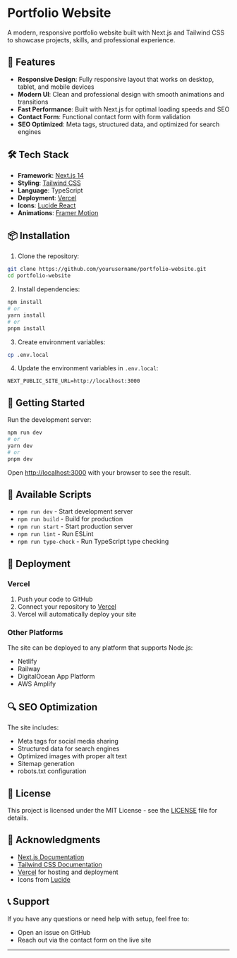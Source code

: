 # Portfolio Website

A modern, responsive portfolio website built with Next.js and Tailwind CSS to showcase projects, skills, and professional experience.

## 🚀 Features

- **Responsive Design**: Fully responsive layout that works on desktop, tablet, and mobile devices
- **Modern UI**: Clean and professional design with smooth animations and transitions
- **Fast Performance**: Built with Next.js for optimal loading speeds and SEO
- **Contact Form**: Functional contact form with form validation
- **SEO Optimized**: Meta tags, structured data, and optimized for search engines

## 🛠️ Tech Stack

- **Framework**: [Next.js 14](https://nextjs.org/)
- **Styling**: [Tailwind CSS](https://tailwindcss.com/)
- **Language**: TypeScript
- **Deployment**: [Vercel](https://vercel.com/)
- **Icons**: [Lucide React](https://lucide.dev/)
- **Animations**: [Framer Motion](https://www.framer.com/motion/)

## 📦 Installation

1. Clone the repository:

```bash
git clone https://github.com/yourusername/portfolio-website.git
cd portfolio-website
```

2. Install dependencies:

```bash
npm install
# or
yarn install
# or
pnpm install
```

3. Create environment variables:

```bash
cp .env.local
```

4. Update the environment variables in `.env.local`:

```env
NEXT_PUBLIC_SITE_URL=http://localhost:3000
```

## 🚀 Getting Started

Run the development server:

```bash
npm run dev
# or
yarn dev
# or
pnpm dev
```

Open [http://localhost:3000](http://localhost:3000) with your browser to see the result.

## 🔧 Available Scripts

- `npm run dev` - Start development server
- `npm run build` - Build for production
- `npm run start` - Start production server
- `npm run lint` - Run ESLint
- `npm run type-check` - Run TypeScript type checking

## 🚀 Deployment

### Vercel

1. Push your code to GitHub
2. Connect your repository to [Vercel](https://vercel.com/)
3. Vercel will automatically deploy your site

### Other Platforms

The site can be deployed to any platform that supports Node.js:

- Netlify
- Railway
- DigitalOcean App Platform
- AWS Amplify

## 🔍 SEO Optimization

The site includes:

- Meta tags for social media sharing
- Structured data for search engines
- Optimized images with proper alt text
- Sitemap generation
- robots.txt configuration

## 📄 License

This project is licensed under the MIT License - see the [LICENSE](LICENSE) file for details.

## 🙏 Acknowledgments

- [Next.js Documentation](https://nextjs.org/docs)
- [Tailwind CSS Documentation](https://tailwindcss.com/docs)
- [Vercel](https://vercel.com/) for hosting and deployment
- Icons from [Lucide](https://lucide.dev/)

## 📞 Support

If you have any questions or need help with setup, feel free to:

- Open an issue on GitHub
- Reach out via the contact form on the live site

---
